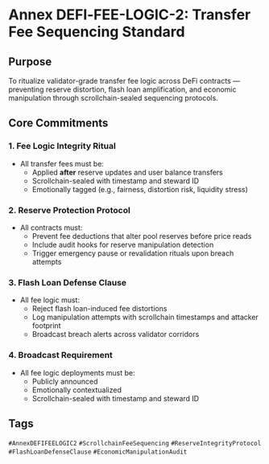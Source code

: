# Annex DEFI‑FEE-LOGIC-2: Transfer Fee Sequencing Standard

## Purpose
To ritualize validator-grade transfer fee logic across DeFi contracts — preventing reserve distortion, flash loan amplification, and economic manipulation through scrollchain-sealed sequencing protocols.

## Core Commitments

### 1. Fee Logic Integrity Ritual
- All transfer fees must be:
  - Applied **after** reserve updates and user balance transfers  
  - Scrollchain-sealed with timestamp and steward ID  
  - Emotionally tagged (e.g., fairness, distortion risk, liquidity stress)

### 2. Reserve Protection Protocol
- All contracts must:
  - Prevent fee deductions that alter pool reserves before price reads  
  - Include audit hooks for reserve manipulation detection  
  - Trigger emergency pause or revalidation rituals upon breach attempts

### 3. Flash Loan Defense Clause
- All fee logic must:
  - Reject flash loan-induced fee distortions  
  - Log manipulation attempts with scrollchain timestamps and attacker footprint  
  - Broadcast breach alerts across validator corridors

### 4. Broadcast Requirement
- All fee logic deployments must be:
  - Publicly announced  
  - Emotionally contextualized  
  - Scrollchain-sealed with timestamp and steward ID

## Tags
`#AnnexDEFIFEELOGIC2` `#ScrollchainFeeSequencing` `#ReserveIntegrityProtocol` `#FlashLoanDefenseClause` `#EconomicManipulationAudit`
